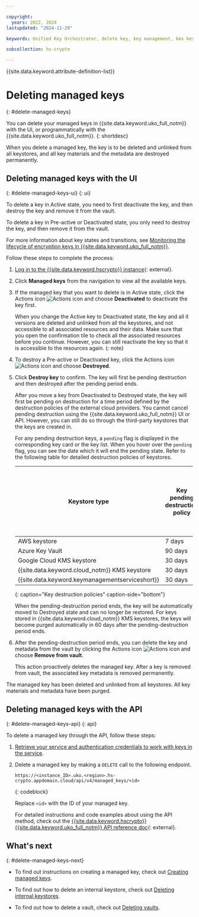 ```yaml
---

copyright:
  years: 2022, 2024
lastupdated: "2024-11-29"

keywords: Unified Key Orchestrator, delete key, key management, kms key, UKO

subcollection: hs-crypto

---
```


{{site.data.keyword.attribute-definition-list}}





# Deleting managed keys
{: #delete-managed-keys}

You can delete your managed keys in {{site.data.keyword.uko_full_notm}} with the UI, or programmatically with the {{site.data.keyword.uko_full_notm}}.
{: shortdesc}

When you delete a managed key, the key is to be deleted and unlinked from all keystores, and all key materials and the metadata are destroyed permanently.


## Deleting managed keys with the UI
{: #delete-managed-keys-ui}
{: ui}

To delete a key in Active state, you need to first deactivate the key, and then destroy the key and remove it from the vault. 

To delete a key in Pre-active or Deactivated state, you only need to destroy the key, and then remove it from the vault.

For more information about key states and transitions, see [Monitoring the lifecycle of encryption keys in {{site.data.keyword.uko_full_notm}}](/docs/hs-crypto?topic=hs-crypto-uko-key-states).

Follow these steps to complete the process:

1. [Log in to the {{site.data.keyword.hscrypto}} instance](https://cloud.ibm.com/login){: external}.
2. Click **Managed keys** from the navigation to view all the available keys.
3. If the managed key that you want to delete is in Active state, click the Actions icon ![Actions icon](../icons/action-menu-icon.svg "Actions") and choose **Deactivated** to deactivate the key first.

    
   When you change the Active key to Deactivated state, the key and all it versions are deleted and unlinked from all the keystores, and not accessible to all associated resources and their data. Make sure that you open the confirmation tile to check all the associated resources before you continue. However, you can still reactivate the key so that it is accessible to the resources again.
   {: note}
     


4. To destroy a Pre-active or Deactivated key, click the Actions icon ![Actions icon](../icons/action-menu-icon.svg "Actions") and choose **Destroyed**.

5. Click **Destroy key** to confirm. The key will first be pending destruction and then destroyed after the pending period ends.

    After you move a key from Deactivated to Destroyed state, the key will first be pending on destruction for a time period defined by the destruction policies of the external cloud providers. You cannot cancel pending destruction using the {{site.data.keyword.uko_full_notm}} UI or API. However, you can still do so through the third-party keystores that the keys are created in. 
    
    For any pending destruction keys, a `pending` flag is displayed in the corresponding key card or the key list. When you hover over the `pending` flag, you can see the date which it will end the pending state. Refer to the following table for detailed destruction policies of keystores.

    | Keystore type       | Key pending destruction policy  |  Pending period customizable on the external cloud provider side? (Yes/No)|  
    |-------------|-----------------|-------------|
    | AWS keystore |        7 days       | No|  
    | Azure Key Vault      |        90 days      | Yes| 
    | Google Cloud KMS keystore|        30 days   | Yes| 
    | {{site.data.keyword.cloud_notm}} KMS keystore |        30 days       | No|
    | {{site.data.keyword.keymanagementserviceshort}} |        30 days      | No|
    {: caption="Key destruction policies" caption-side="bottom"}  
    
     When the pending-destruction period ends, the key will be automatically moved to Destroyed state and can no longer be restored. For keys stored in {{site.data.keyword.cloud_notm}} KMS keystores, the keys will become purged automatically in 60 days after the pending-destruction period ends.
 

6. After the pending-destruction period ends, you can delete the key and metadata from the vault by clicking the Actions icon ![Actions icon](../icons/action-menu-icon.svg "Actions") and choose **Remove from vault**. 

   This action proactively deletes the managed key. After a key is removed from vault, the associated key metadata is removed permanently. 

The managed key has been deleted and unlinked from all keystores. All key materials and metadata have been purged. 

## Deleting managed keys with the API
{: #delete-managed-keys-api}
{: api}

To delete a managed key through the API, follow these steps:

1. [Retrieve your service and authentication credentials to work with keys in the service](/docs/hs-crypto?topic=hs-crypto-set-up-uko-api).
   
2. Delete a managed key by making a `DELETE` call to the following endpoint.

    

    ```
    https://<instance_ID>.uko.<region>.hs-crypto.appdomain.cloud/api/v4/managed_keys/<id>
    
    ```
    {: codeblock}

    Replace `<id>` with the ID of your managed key.

    For detailed instructions and code examples about using the API method, check out the [{{site.data.keyword.hscrypto}} {{site.data.keyword.uko_full_notm}} API reference doc](/apidocs/uko#delete-managed-key){: external}.



## What's next
{: #delete-managed-keys-next}

- To find out instructions on creating a managed key, check out [Creating managed keys](/docs/hs-crypto?topic=hs-crypto-create-managed-keys).
  
- To find out how to delete an internal keystore, check out [Deleting internal keystores](/docs/hs-crypto?topic=hs-crypto-delete-internal-keystores). 

- To find out how to delete a vault, check out [Deleting vaults](/docs/hs-crypto?topic=hs-crypto-delete-vaults).
